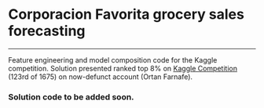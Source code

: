 # Corporacion Favorita grocery sales forecasting 
___
Feature engineering and model composition code for the Kaggle competition.
Solution presented ranked top 8% on [Kaggle Competition](https://www.kaggle.com/c/favorita-grocery-sales-forecasting) (123rd of 1675) on now-defunct account (Ortan Farnafe).

### Solution code to be added soon.
